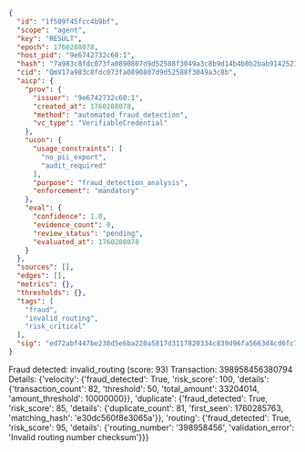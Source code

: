 ```json
{
  "id": "1f509f45fcc4b9bf",
  "scope": "agent",
  "key": "RESULT",
  "epoch": 1760288078,
  "host_pid": "9e6742732c60:1",
  "hash": "7a983c8fdc073fa0890807d9d52588f3049a3c8b9d14b4b0b2bab91425219914",
  "cid": "QmV17a983c8fdc073fa0890807d9d52588f3049a3c8b",
  "aicp": {
    "prov": {
      "issuer": "9e6742732c60:1",
      "created_at": 1760288078,
      "method": "automated_fraud_detection",
      "vc_type": "VerifiableCredential"
    },
    "ucon": {
      "usage_constraints": [
        "no_pii_export",
        "audit_required"
      ],
      "purpose": "fraud_detection_analysis",
      "enforcement": "mandatory"
    },
    "eval": {
      "confidence": 1.0,
      "evidence_count": 0,
      "review_status": "pending",
      "evaluated_at": 1760288078
    }
  },
  "sources": [],
  "edges": [],
  "metrics": {},
  "thresholds": {},
  "tags": [
    "fraud",
    "invalid_routing",
    "risk_critical"
  ],
  "sig": "ed72abf447be238d5e6ba220a5817d3117820334c839d96fa5663d4cd6fc7f6d"
}
```

Fraud detected: invalid_routing (score: 93)
Transaction: 398958456380794
Details: {'velocity': {'fraud_detected': True, 'risk_score': 100, 'details': {'transaction_count': 82, 'threshold': 50, 'total_amount': 33204014, 'amount_threshold': 10000000}}, 'duplicate': {'fraud_detected': True, 'risk_score': 85, 'details': {'duplicate_count': 81, 'first_seen': 1760285763, 'matching_hash': 'e30dc560f8e3065a'}}, 'routing': {'fraud_detected': True, 'risk_score': 95, 'details': {'routing_number': '398958456', 'validation_error': 'Invalid routing number checksum'}}}